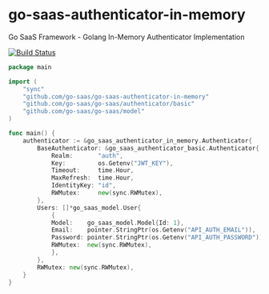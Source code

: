# go-saas-authenticator-in-memory
Go SaaS Framework - Golang In-Memory Authenticator Implementation

[![Build Status](https://ci.loeffel.io/api/badges/go-saas/go-saas-authenticator-in-memory/status.svg)](https://ci.loeffel.io/go-saas/go-saas-authenticator-in-memory)

```go
package main

import (
    "sync"
    "github.com/go-saas/go-saas-authenticator-in-memory"
    "github.com/go-saas/go-saas/authenticator/basic"
    "github.com/go-saas/go-saas/model"
)

func main() {
    authenticator := &go_saas_authenticator_in_memory.Authenticator{
        BaseAuthenticator: &go_saas_authenticator_basic.Authenticator{
            Realm:       "auth",
            Key:         os.Getenv("JWT_KEY"),
            Timeout:     time.Hour,
            MaxRefresh:  time.Hour,
            IdentityKey: "id",
            RWMutex:     new(sync.RWMutex),
        },
        Users: []*go_saas_model.User{
            {
            Model:    go_saas_model.Model{Id: 1},
            Email:    pointer.StringPtr(os.Getenv("API_AUTH_EMAIL")),
            Password: pointer.StringPtr(os.Getenv("API_AUTH_PASSWORD")),
            RWMutex:  new(sync.RWMutex),
            },
        },
        RWMutex: new(sync.RWMutex),
    }
}
```